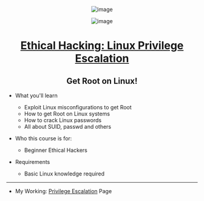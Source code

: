 <div align="center">

![image](https://user-images.githubusercontent.com/51442719/169572334-215bfeac-c9f9-447e-b332-f51bd88d44a1.png)

![image](https://user-images.githubusercontent.com/51442719/169568986-dfaf0c13-05df-49d8-b260-d0e6134bd745.png)

# [Ethical Hacking: Linux Privilege Escalation](https://www.udemy.com/course/ethical-hacking-linux-privilege-escalation/)
## Get Root on Linux!
                  
</div>

- What you'll learn
  - Exploit Linux misconfigurations to get Root
  - How to get Root on Linux systems
  - How to crack Linux passwords
  - All about SUID, passwd and others

- Who this course is for:
  - Beginner Ethical Hackers

- Requirements
  - Basic Linux knowledge required

---

- My Working: [Privilege Escalation](https://github.com/Anlominus/PenTest/tree/main/LIbrary/Privilege%20%20Escalation) Page
